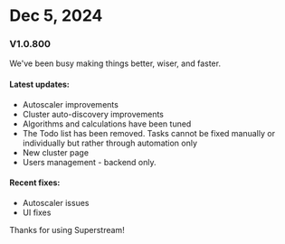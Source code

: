 # Dec 5, 2024

### V1.0.800

We've been busy making things better, wiser, and faster.

#### **Latest updates:**

* Autoscaler improvements
* Cluster auto-discovery improvements
* Algorithms and calculations have been tuned
* The Todo list has been removed. Tasks cannot be fixed manually or individually but rather through automation only
* New cluster page
* Users management - backend only.

#### Recent fixes:

* Autoscaler issues
* UI fixes

Thanks for using Superstream!
